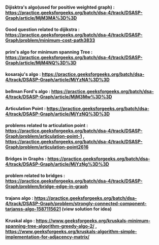 #### Dijisktra's algo(used for positive weighted graph) : https://practice.geeksforgeeks.org/batch/dsa-4/track/DSASP-Graph/article/MjM3MA%3D%3D
#### Good question related to dijikstra  : https://practice.geeksforgeeks.org/batch/dsa-4/track/DSASP-Graph/problem/minimum-cost-path3833
#### prim's algo for minimum spanning Tree  : https://practice.geeksforgeeks.org/batch/dsa-4/track/DSASP-Graph/article/MjM4NQ%3D%3D
#### kosaraju's algo : https://practice.geeksforgeeks.org/batch/dsa-4/track/DSASP-Graph/article/MjYzNA%3D%3D
#### bellman Ford's algo : https://practice.geeksforgeeks.org/batch/dsa-4/track/DSASP-Graph/article/MjM3Mw%3D%3D
#### Articulation Point : https://practice.geeksforgeeks.org/batch/dsa-4/track/DSASP-Graph/article/MjYzNQ%3D%3D
#### problems related to articulation point : https://practice.geeksforgeeks.org/batch/dsa-4/track/DSASP-Graph/problem/articulation-point-1 , https://practice.geeksforgeeks.org/batch/dsa-4/track/DSASP-Graph/problem/articulation-point2616
#### Bridges in Graphs : https://practice.geeksforgeeks.org/batch/dsa-4/track/DSASP-Graph/article/MjYzNg%3D%3D
#### problem related to bridges : https://practice.geeksforgeeks.org/batch/dsa-4/track/DSASP-Graph/problem/bridge-edge-in-graph
#### trajans algo : https://practice.geeksforgeeks.org/batch/dsa-4/track/DSASP-Graph/problem/strongly-connected-component-tarjanss-algo-1587115621 (view solution for idea)
#### Kruskal algo : https://www.geeksforgeeks.org/kruskals-minimum-spanning-tree-algorithm-greedy-algo-2/ , https://www.geeksforgeeks.org/kruskals-algorithm-simple-implementation-for-adjacency-matrix/
